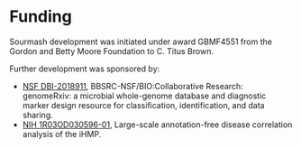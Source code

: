 # Funding

Sourmash development was initiated under award GBMF4551 from the Gordon
and Betty Moore Foundation to C. Titus Brown.

Further development was sponsored by:

* [NSF DBI-2018911](https://www.nsf.gov/awardsearch/showAward?AWD_ID=2018911&HistoricalAwards=false), BBSRC-NSF/BIO:Collaborative Research: genomeRxiv: a microbial whole-genome database and diagnostic marker design resource for classification, identification, and data sharing.
* [NIH 1R03OD030596-01](https://reporter.nih.gov/search/aktj48mYz0ObXo62p_Tx7Q/project-details/10112077), Large-scale annotation-free disease correlation analysis of the iHMP.
